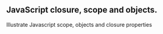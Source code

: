 ## JavaScript closure, scope and objects.

Illustrate Javascript scope, objects and closure properties
